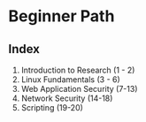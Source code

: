 # Beginner Path

## Index

1. Introduction to Research (1 - 2)
2. Linux Fundamentals (3 - 6)
3. Web Application Security (7-13)
4. Network Security (14-18)
5. Scripting (19-20)
